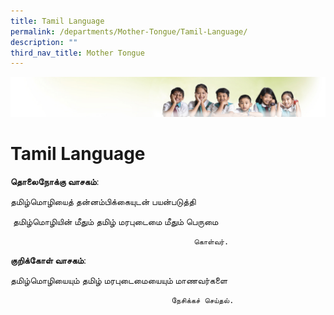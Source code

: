 ```yaml
---
title: Tamil Language
permalink: /departments/Mother-Tongue/Tamil-Language/
description: ""
third_nav_title: Mother Tongue
---
```

![](/images/Banner.jpg)

Tamil Language
==============

   **தொலைநோக்கு வாசகம்**: 

தமிழ்மொழியைத் தன்னம்பிக்கையுடன் பயன்படுத்தி

 தமிழ்மொழியின் மீதும் தமிழ் மரபுடைமை மீதும் பெருமை 

											 கொள்வர்.

   **குறிக்கோள் வாசகம்**:

தமிழ்மொழியையும் தமிழ் மரபுடைமையையும் மாணவர்களை

										நேசிக்கச் செய்தல்.
